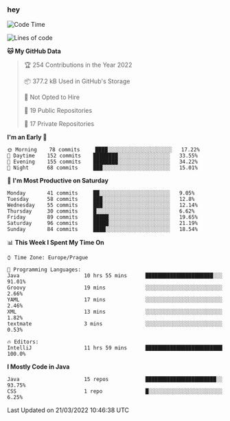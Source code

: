 ### hey

<!--START_SECTION:waka-->
![Code Time](http://img.shields.io/badge/Code%20Time-600%20hrs%2026%20mins-blue)

![Lines of code](https://img.shields.io/badge/From%20Hello%20World%20I%27ve%20Written-92%20Thousand%20lines%20of%20code-blue)

**🐱 My GitHub Data** 

> 🏆 254 Contributions in the Year 2022
 > 
> 📦 377.2 kB Used in GitHub's Storage 
 > 
> 🚫 Not Opted to Hire
 > 
> 📜 19 Public Repositories 
 > 
> 🔑 17 Private Repositories  
 > 
**I'm an Early 🐤** 

```text
🌞 Morning    78 commits     ████░░░░░░░░░░░░░░░░░░░░░   17.22% 
🌆 Daytime    152 commits    ████████░░░░░░░░░░░░░░░░░   33.55% 
🌃 Evening    155 commits    ████████░░░░░░░░░░░░░░░░░   34.22% 
🌙 Night      68 commits     ███░░░░░░░░░░░░░░░░░░░░░░   15.01%

```
📅 **I'm Most Productive on Saturday** 

```text
Monday       41 commits     ██░░░░░░░░░░░░░░░░░░░░░░░   9.05% 
Tuesday      58 commits     ███░░░░░░░░░░░░░░░░░░░░░░   12.8% 
Wednesday    55 commits     ███░░░░░░░░░░░░░░░░░░░░░░   12.14% 
Thursday     30 commits     █░░░░░░░░░░░░░░░░░░░░░░░░   6.62% 
Friday       89 commits     █████░░░░░░░░░░░░░░░░░░░░   19.65% 
Saturday     96 commits     █████░░░░░░░░░░░░░░░░░░░░   21.19% 
Sunday       84 commits     ████░░░░░░░░░░░░░░░░░░░░░   18.54%

```


📊 **This Week I Spent My Time On** 

```text
⌚︎ Time Zone: Europe/Prague

💬 Programming Languages: 
Java                     10 hrs 55 mins      ██████████████████████░░░   91.01% 
Groovy                   19 mins             ░░░░░░░░░░░░░░░░░░░░░░░░░   2.66% 
YAML                     17 mins             ░░░░░░░░░░░░░░░░░░░░░░░░░   2.46% 
XML                      13 mins             ░░░░░░░░░░░░░░░░░░░░░░░░░   1.82% 
textmate                 3 mins              ░░░░░░░░░░░░░░░░░░░░░░░░░   0.53%

🔥 Editors: 
IntelliJ                 11 hrs 59 mins      █████████████████████████   100.0%

```

**I Mostly Code in Java** 

```text
Java                     15 repos            ███████████████████████░░   93.75% 
CSS                      1 repo              █░░░░░░░░░░░░░░░░░░░░░░░░   6.25%

```



 Last Updated on 21/03/2022 10:46:38 UTC
<!--END_SECTION:waka-->
